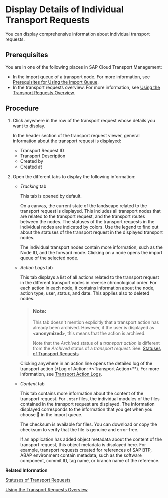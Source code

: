 <!-- loio0415f2fba54844b58e20c6edc878caad -->

<link rel="stylesheet" type="text/css" href="../css/sap-icons.css"/>

# Display Details of Individual Transport Requests

You can display comprehensive information about individual transport requests.



<a name="loio0415f2fba54844b58e20c6edc878caad__prereq_s32_rpj_55b"/>

## Prerequisites

You are in one of the following places in SAP Cloud Transport Management:

-   In the import queue of a transport node. For more information, see [Prerequisites for Using the Import Queue](../30-using-import-queue/prerequisites-for-using-the-import-queue-dd661c7.md).
-   In the transport requests overview. For more information, see [Using the Transport Requests Overview](using-the-transport-requests-overview-d088caa.md).



## Procedure

1.  Click anywhere in the row of the transport request whose details you want to display.

    In the header section of the transport request viewer, general information about the transport request is displayed:

    -   Transport Request ID
    -   Transport Description
    -   Created by
    -   Created at

2.  Open the different tabs to display the following information:

    -   *Tracking* tab

        This tab is opened by default.

        On a canvas, the current state of the landscape related to the transport request is displayed. This includes all transport nodes that are related to the transport request, and the transport routes between the nodes. The statuses of the transport requests in the individual nodes are indicated by colors. Use the legend to find out about the statuses of the transport request in the displayed transport nodes.

        The individual transport nodes contain more information, such as the Node ID, and the forward mode. Clicking on a node opens the import queue of the selected node.

    -   *Action Logs* tab

        This tab displays a list of all actions related to the transport request in the different transport nodes in reverse chronological order. For each action in each node, it contains information about the node, action type, user, status, and date. This applies also to deleted nodes.

        > ### Note:  
        > This tab doesn't mention explicitly that a transport action has already been archived. However, if the user is displayed as **<anonymized\>**, this means that the action is archived.
        > 
        > Note that the *Archived* status of a *transport action* is different from the *Archived* status of a *transport request*. See: [Statuses of Transport Requests](statuses-of-transport-requests-3a8259e.md)

        Clicking anywhere in an action line opens the detailed log of the transport action \(*Log of Action: *<Transport Action\>**\). For more information, see [Transport Action Logs](../transport-action-logs-86319ed.md).

    -   *Content* tab

        This tab contains more information about the content of the transport request. For `.mtar` files, the individual modules of the files contained in the transport request are displayed. The information displayed corresponds to the information that you get when you choose :paperclip: in the import queue.

        The checksum is available for files. You can download or copy the checksum to verify that the file is genuine and error-free.

        If an application has added object metadata about the content of the transport request, this object metadata is displayed here. For example, transport requests created for references of SAP BTP, ABAP environment contain metadata, such as the software component, commit ID, tag name, or branch name of the reference.



**Related Information**  


[Statuses of Transport Requests](statuses-of-transport-requests-3a8259e.md "Transport requests can have different statuses in the import queue that are in turn aggregated into lifecycle statuses displayed in the transport requests overview.")

[Using the Transport Requests Overview](using-the-transport-requests-overview-d088caa.md "You can use the transport requests overview to display all transport requests in a tenant, to delete transport requests from all related transport nodes, and to display details of individual transport requests.")

